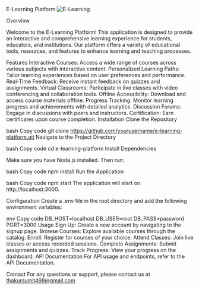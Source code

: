 E-Learning Platform
![E-Learning](https://github.com/user-attachments/assets/1321d68d-e096-4332-8c76-cab7846d6a45)

Overview

Welcome to the E-Learning Platform! This application is designed to provide an interactive and comprehensive learning experience for students, educators, and institutions. Our platform offers a variety of educational tools, resources, and features to enhance learning and teaching processes.

Features
Interactive Courses: Access a wide range of courses across various subjects with interactive content.
Personalized Learning Paths: Tailor learning experiences based on user preferences and performance.
Real-Time Feedback: Receive instant feedback on quizzes and assignments.
Virtual Classrooms: Participate in live classes with video conferencing and collaboration tools.
Offline Accessibility: Download and access course materials offline.
Progress Tracking: Monitor learning progress and achievements with detailed analytics.
Discussion Forums: Engage in discussions with peers and instructors.
Certification: Earn certificates upon course completion.
Installation
Clone the Repository

bash
Copy code
git clone https://github.com/yourusername/e-learning-platform.git
Navigate to the Project Directory

bash
Copy code
cd e-learning-platform
Install Dependencies

Make sure you have Node.js installed. Then run:

bash
Copy code
npm install
Run the Application

bash
Copy code
npm start
The application will start on http://localhost:3000.

Configuration
Create a .env file in the root directory and add the following environment variables:

env
Copy code
DB_HOST=localhost
DB_USER=root
DB_PASS=password
PORT=3000
Usage
Sign Up: Create a new account by navigating to the signup page.
Browse Courses: Explore available courses through the catalog.
Enroll: Register for courses of your choice.
Attend Classes: Join live classes or access recorded sessions.
Complete Assignments: Submit assignments and quizzes.
Track Progress: View your progress on the dashboard.
API Documentation
For API usage and endpoints, refer to the API Documentation.



Contact
For any questions or support, please contact us at thakursumit498@gmail.com
